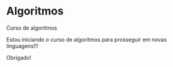 # Algoritmos
 Curso de algoritmos

Estou iniciando o curso de algoritmos para prosseguir em novas linguagens!!!
 
 Obrigado!
